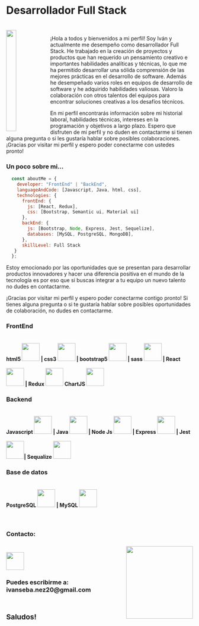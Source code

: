 <h1> Desarrollador Full Stack</h1>
  <dl>
  <br>
    <img 
      style='width: 23%; height: 17rem;' 
      src='https://i.pinimg.com/564x/9a/7f/ae/9a7fae3cbc419def1df1adf01eb553e3.jpg'
      align="left"
     />    
<p>¡Hola a todos y bienvenidos a mi perfil! Soy Iván y actualmente me desempeño como desarrollador Full Stack. He trabajado en la creación de proyectos y productos que han requerido un pensamiento creativo e importantes habilidades analíticas y técnicas, lo que me ha permitido desarrollar una sólida comprensión de las mejores prácticas en el desarrollo de software. Además he desempeñado varios roles en equipos de desarrollo de software y he adquirido habilidades valiosas. Valoro la colaboración con otros talentos del equipos para encontrar soluciones creativas a los desafíos técnicos.
  
En mi perfil encontrarás información sobre mi historial laboral, habilidades técnicas, intereses en la programación y objetivos a largo plazo. Espero que disfruten de mi perfil y no duden en contactarme si tienen alguna pregunta o si les gustaría hablar sobre posibles colaboraciones. ¡Gracias por visitar mi perfil y espero poder conectarme con ustedes pronto!</em></p>

### Un poco sobre mi...  

```javascript
  const aboutMe = {
    developer: "FrontEnd" | "BackEnd",
    languageAndCode: [Javascript, Java, html, css],
    technologies: {
      frontEnd: {
        js: [React, Redux],
        css: [Bootstrap, Semantic ui, Material ui]
      },
      backEnd: {
        js: [Bootstrap, Node, Express, Jest, Sequelize],
        databases: [MySQL, PostgreSQL, MongoDB],
      },
      skillLevel: Full Stack
   }
  };
```
Estoy emocionado por las oportunidades que se presentan para desarrollar productos innovadores y hacer una diferencia positiva en el mundo de la tecnología es por eso que si buscas integrar a tu equipo un nuevo talento no dudes en contactarme.


¡Gracias por visitar mi perfil y espero poder conectarme contigo pronto! Si tienes alguna pregunta o si te gustaría hablar sobre posibles oportunidades de colaboración, no dudes en contactarme.
    
<h3>FrontEnd<strong></h3>
    <h4>
    html5 <img style='width: 3rem; height: 3rem; margin-top: 1rem' src="https://upload.wikimedia.org/wikipedia/commons/thumb/3/38/HTML5_Badge.svg/600px-HTML5_Badge.svg.png"/> |
    css3 <img <img style='width: 3rem; height: 3rem; margin-top: 1rem' src="https://cdn4.iconfinder.com/data/icons/social-media-logos-6/512/121-css3-512.png"/> |
    bootstrap5 <img <img style='width: 3rem; height: 3rem; margin-top: 1rem' src="https://upload.wikimedia.org/wikipedia/commons/thumb/b/b2/Bootstrap_logo.svg/1024px-Bootstrap_logo.svg.png"/> |
    sass <img <img style='width: 3rem; height: 3rem; margin-top: 1rem' src="https://upload.wikimedia.org/wikipedia/commons/thumb/9/96/Sass_Logo_Color.svg/1280px-Sass_Logo_Color.svg.png"/> | 
    React <img <img style='width: 3rem; height: 3rem; margin-top: 1rem' src="https://upload.wikimedia.org/wikipedia/commons/thumb/4/47/React.svg/1200px-React.svg.png"/> | 
    Redux <img <img style='width: 3rem; height: 3rem; margin-top: 1rem' src="https://res.cloudinary.com/druj3xeao/image/upload/v1635267893/readme/pngwing.com_2_jzoj50.png"/>
    ChartJS <img <img style='width: 3rem; height: 3rem; margin-top: 1rem' src="https://www.chartjs.org/img/chartjs-logo.svg"/>
    <h4> 

      
<h3>Backend<strong></h3>        
    <h4>  
    Javascript <img style='width: 3rem; height: 3rem; margin-top: 1rem' src="https://cdn.pixabay.com/photo/2015/04/23/17/41/javascript-736400_960_720.png"/>  |
    Java <img style='width: 3rem; height: 3rem; margin-top: 1rem' src="https://upload.wikimedia.org/wikipedia/commons/2/26/Java.png"/> |      
    Node Js <img style='width: 3rem; height: 3rem; margin-top: 1rem' src="https://res.cloudinary.com/druj3xeao/image/upload/v1635268343/readme/pngwing.com_9_nptorj.png"/> |
    Express <img <img style='width: 3rem; height: 3rem; margin-top: 1rem' src="https://res.cloudinary.com/druj3xeao/image/upload/v1635268180/readme/pngwing.com_5_mtcqjs.png"/> |
    Jest <img <img style='width: 3rem; height: 3rem; margin-top: 1rem' src="https://seeklogo.com/images/J/jest-logo-F9901EBBF7-seeklogo.com.png"/>|
    Sequalize <img <img style='width: 3rem; height: 3rem; margin-top: 1rem' src="https://seekvectors.com/files/download/Sequelize-01.png"
    <h4>

<h3>Base de datos<strong></h3>
    <h4>
    PostgreSQL <img <img style='width: 3rem; height: 3rem; margin-top: 1rem' src="https://res.cloudinary.com/druj3xeao/image/upload/v1635268544/readme/pngwing.com_10_qbdbp1.png"/> |
    MySQL <img <img style='width: 3rem; height: 3rem; margin-top: 1rem' src="https://upload.wikimedia.org/wikipedia/commons/thumb/5/51/Mysql.svg/800px-Mysql.svg.png"/>
    <h4>
    <br>  

<h3> Contacto: <h3> 
  <img align='right'
       src="https://user-images.githubusercontent.com/85074756/140621760-a092acaa-bb99-41b2-bc4f-b2d30283fbf2.jpeg"
       width="180"
       height="195">
       <a href='https://www.linkedin.com/in/ivan-s-nu%C3%B1ez/' 
       target= "_blank"
  >
  <img style='width: 3rem; height: 3rem; margin-top: 1rem' 
       src="https://res.cloudinary.com/druj3xeao/image/upload/v1635266956/readme/linkedin-logo-png-1825_cjdift.png"
  >      
</a>
  
  
<h3>Puedes escribirme a: <strong>ivanseba.nez20@gmail.com <h3>
<br>
Saludos!
